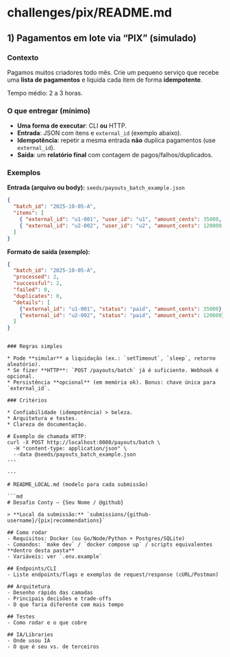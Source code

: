 # challenges/pix/README.md

## 1) Pagamentos em lote via “PIX” (simulado)

### Contexto

Pagamos muitos criadores todo mês. 
Crie um pequeno serviço que recebe uma **lista de pagamentos** e liquida cada item de forma **idempotente**.

Tempo médio: 2 a 3 horas. 

### O que entregar (mínimo)

* **Uma forma de executar**: CLI **ou** HTTP.
* **Entrada**: JSON com itens e `external_id` (exemplo abaixo).
* **Idempotência**: repetir a mesma entrada **não** duplica pagamentos (use `external_id`).
* **Saída**: um **relatório final** com contagem de pagos/falhos/duplicados.

### Exemplos

**Entrada (arquivo ou body):** `seeds/payouts_batch_example.json`

```json
{
  "batch_id": "2025-10-05-A",
  "items": [
    { "external_id": "u1-001", "user_id": "u1", "amount_cents": 35000, "pix_key": "u1@email.com" },
    { "external_id": "u2-002", "user_id": "u2", "amount_cents": 120000, "pix_key": "+55 11 91234-5678" }
  ]
}
```

**Formato de saída (exemplo):**

```json
{
  "batch_id": "2025-10-05-A",
  "processed": 2,
  "successful": 2,
  "failed": 0,
  "duplicates": 0,
  "details": [
    {"external_id": "u1-001", "status": "paid", "amount_cents": 35000},
    {"external_id": "u2-002", "status": "paid", "amount_cents": 120000}
  ]
}
```

```

### Regras simples

* Pode **simular** a liquidação (ex.: `setTimeout`, `sleep`, retorno aleatório).
* Se fizer **HTTP**: `POST /payouts/batch` já é suficiente. Webhook é opcional.
* Persistência **opcional** (em memória ok). Bonus: chave única para `external_id`.

### Critérios

* Confiabilidade (idempotência) > beleza.
* Arquitetura e testes.
* Clareza de documentação.

# Exemplo de chamada HTTP: 
curl -X POST http://localhost:8080/payouts/batch \
  -H "content-type: application/json" \
  --data @seeds/payouts_batch_example.json
---

---

# README_LOCAL.md (modelo para cada submissão)

```md
# Desafio Conty – {Seu Nome / @github}

> **Local da submissão:** `submissions/{github-username}/{pix|recommendations}`

## Como rodar
- Requisitos: Docker (ou Go/Node/Python + Postgres/SQLite)
- Comandos: `make dev` / `docker compose up` / scripts equivalentes **dentro desta pasta**
- Variáveis: ver `.env.example`

## Endpoints/CLI
- Liste endpoints/flags e exemplos de request/response (cURL/Postman)

## Arquitetura
- Desenho rápido das camadas
- Principais decisões e trade‑offs
- O que faria diferente com mais tempo

## Testes
- Como rodar e o que cobre

## IA/Libraries
- Onde usou IA
- O que é seu vs. de terceiros
```
